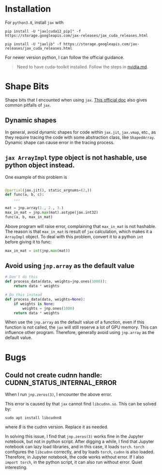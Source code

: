 # Installation
For `python3.8`, install `jax` with
```
pip install -U "jax[cuda12_pip]" -f https://storage.googleapis.com/jax-releases/jax_cuda_releases.html

pip install -U "jaxlib" -f https://storage.googleapis.com/jax-releases/jax_cuda_releases.html
```

For newer version python, I can follow the official guidance.

> Need to have cuda-toolkit installed. Follow the steps in [nvidia.md](../deep_learning/nvidia.md#installation).
# Shape Bits
Shape bits that I encounted when using `jax`. [This official doc](https://jax.readthedocs.io/en/latest/notebooks/Common_Gotchas_in_JAX.html) also gives common pitfalls of `jax`.
## Dynamic shapes
In general, avoid dynamic shapes for code within `jax.jit`, `jax.vmap`, etc.,  as they require tracing the code with some abstraction class, like `ShapedArray`. Dynamic shape can cause error in the tracing process.
## `jax ArrayImpl` type object is not hashable, use python object instead.
One example of this problem is
```python

@partial(jax.jit(), static_argnums=(2,))
def func(a, b, c):
    ...

mat = jnp.array(1., 2., 3.)
max_in_mat = jnp.max(mat).astype(jax.int32)
func(a, b, max_in_mat)
```
Above program will raise error, complaining that `max_in_mat` is not hashable. The reason is that `max_in_mat` is result of `jax` calculation, which makes it a `ArrayImpl` object. To deal with this problem, convert it to a python `int` before giving it to func:
```python
max_in_mat = int(jnp.max(mat))
```

## Avoid using `jnp.array` as the default value
```python
# Don't do this
def process_data(data, weights=jnp.ones(1000)):
    return data * weights

# Do this instead
def process_data(data, weights=None):
    if weights is None:
        weights = jnp.ones(1000)
    return data * weights
```
When use the `jnp.array` as the default value of a function, even if this function is not called, the `jax` will still reserve a lot of GPU memory. This can influence other program. Therefore, generally avoid using `jnp.array` as the default value.

# Bugs
## Could not create cudnn handle: CUDNN_STATUS_INTERNAL_ERROR
When I run `jnp.zeros(3)`, I encounter the above error.

This error is caused by that `jax` cannot find `libcudnn.so`. This can be solved by:
```
sudo apt install libcudnn8
```
where *8* is the cudnn version. Replace it as needed.

In solving this issue, I find that `jnp.zeros(3)` works fine in the Jupyter notebook, but not in python script. After digging a while, I find that Jupyter notebook can lazy load libraries, and in this case, it loads `torch`. `torch` configures the `libcudnn` correctly, and by loads `torch`, `cudnn` is also loaded. Therefore, in Jupyter notebook, the code works without error. If I also `import torch`, in the python script, it can also run without error. Quiet interesting.


